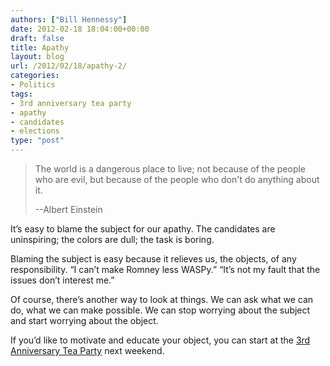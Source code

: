```yaml
---
authors: ["Bill Hennessy"]
date: 2012-02-18 18:04:00+00:00
draft: false
title: Apathy
layout: blog
url: /2012/02/18/apathy-2/
categories:
- Politics
tags:
- 3rd anniversary tea party
- apathy
- candidates
- elections
type: "post"
---
```


> The world is a dangerous place to live; not because of the people who are evil, but because of the people who don't do anything about it.
> 
> --Albert Einstein
> 
> 

It’s easy to blame the subject for our apathy. The candidates are uninspiring; the colors are dull; the task is boring. 

Blaming the subject is easy because it relieves us, the objects, of any responsibility. “I can’t make Romney less WASPy.” “It’s not my fault that the issues don’t interest me.” 

Of course, there’s another way to look at things. We can ask what we can do, what we can make possible. We can stop worrying about the subject and start worrying about the object.

If you’d like to motivate and educate your object, you can start at the [3rd Anniversary Tea Party](https://3rdanniversaryteaparty.eventbrite.com/) next weekend.
